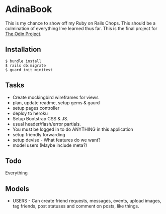 # AdinaBook
This is my chance to show off my Ruby on Rails Chops. This should be a culmination of everything I've learned thus far. This is the final project for [The Odin Project](https://www.theodinproject.com/courses/ruby-on-rails/lessons/final-project?ref=lnav#project-building-facebook).

## Installation
```
$ bundle install
$ rails db:migrate
$ guard init minitest
```
## Tasks
* Create mockingbird wireframes for views
* plan, update readme, setup gems & gaurd
* setup pages controller
* deploy to heroku
* Setup Bootstrap CSS & JS.
* usual header/flash/error partials.
* You must be logged in to do ANYTHING in this application
* setup friendly forwarding
* setup devise - What features do we want?
* model users (Maybe include meta?)

## Todo
Everything

## Models
* USERS - Can create friend requests, messages, events, upload images, tag friends, post statuses and comment on posts, like things.


